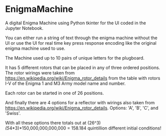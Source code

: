 # EnigmaMachine
A digital Enigma Machine using Python tkinter for the UI coded in the Jupyter Notebook.  
  
You can either run a string of text through the enigma machine without the UI or use the UI for real time key press response encoding like the original enigma machine used to use.  
  
The Machine used up to 10 pairs of unique letters for the plugboard.  
  
It has 5 different rotors that can be placed in any of three ordered positions. The rotor wirings were taken from https://en.wikipedia.org/wiki/Enigma_rotor_details from the table with rotors I-V of the Enigma 1 and M3 Army model name and number.  
  
Each rotor can be started in one of 26 positions.  
  
And finally there are 4 options for a reflector with wirings also taken from https://en.wikipedia.org/wiki/Enigma_rotor_details. Options: 'A', 'B', 'C', and 'Swiss'.  
  
With all these options there totals out at (26^3)*(5*4*3)*150,000,000,000,000 = 158.184 quintillion different initial conditions!  
